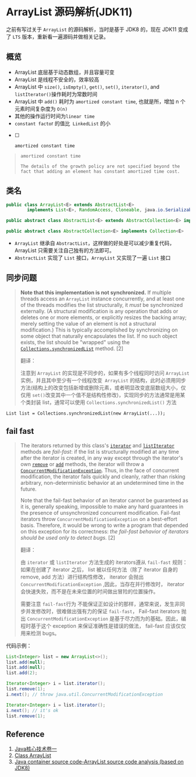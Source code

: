 # ArrayList 源码解析(JDK11)

之前有写过关于 `ArrayList` 的源码解析，当时是基于 JDK8 的，现在 JDK11 变成了 `LTS` 版本，重新看一遍源码并做相关记录。



## 概览

- ArrayList 底层基于动态数组，并且容量可变
- ArrayList 是线程不安全的，效率较高
- ArrayList 中 `size()`, `isEmpty()`, `get()`, `set()`, `iterator()`, and `listIterator()`操作耗时为常数时间
- ArrayList 中 `add()` 耗时为 `amortized constant time`, 也就是所，增加 n 个元素时间复杂度为 `O(n) `
- 其他的操作运行时间为`linear time`
- `constant facto`r 的值比` LinkedList` 的小



- [ ] ```
  amortized constant time
  ```

> ```
> amortized constant time
> 
> The details of the growth policy are not specified beyond the fact that adding an element has constant amortized time cost.
> ```


## 类名

```java
public class ArrayList<E> extends AbstractList<E>
        implements List<E>, RandomAccess, Cloneable, java.io.Serializable
```

```java
public abstract class AbstractList<E> extends AbstractCollection<E> implements List<E>
```

```java
public abstract class AbstractCollection<E> implements Collection<E>
```

- `ArrayList` 继承自  `AbstractList`，这样做的好处是可以减少重复代码， ArrayList 只需要关注自己独有的方法即可。
- `AbstractList` 实现了 `List` 接口，`ArrayList` 又实现了一遍 `List` 接口



## 同步问题

> **Note that this implementation is not synchronized.** If multiple threads access an `ArrayList` instance concurrently, and at least one of the threads modifies the list structurally, it *must* be synchronized externally. (A structural modification is any operation that adds or deletes one or more elements, or explicitly resizes the backing array; merely setting the value of an element is not a structural modification.) This is typically accomplished by synchronizing on some object that naturally encapsulates the list. If no such object exists, the list should be "wrapped" using the [`Collections.synchronizedList`](https://docs.oracle.com/en/java/javase/14/docs/api/java.base/java/util/Collections.html#synchronizedList(java.util.List)) method.  [2]
>
> 翻译：
>
> 注意到 `ArrayList` 的实现是不同步的，如果有多个线程同时访问 `ArrayList` 实例，并且其中至少有一个线程改变` ArrayList` 的结构，此时必须用同步方法(结构上的改变包括新增或删除元素，或者明显改变底层数组大小，仅仅用 `set()`改变其中一个值不是结构性修改)，实现同步的方法通常是用某个类封装 list，通常可以使用 `Collections.synchronizedList()` 方法

 ```
List list = Collections.synchronizedList(new ArrayList(...));
 ```



## fail fast

> The iterators returned by this class's [`iterator`](https://docs.oracle.com/en/java/javase/14/docs/api/java.base/java/util/ArrayList.html#iterator()) and [`listIterator`](https://docs.oracle.com/en/java/javase/14/docs/api/java.base/java/util/ArrayList.html#listIterator(int)) methods are *fail-fast*: if the list is structurally modified at any time after the iterator is created, in any way except through the iterator's own [`remove`](https://docs.oracle.com/en/java/javase/14/docs/api/java.base/java/util/ListIterator.html#remove()) or [`add`](https://docs.oracle.com/en/java/javase/14/docs/api/java.base/java/util/ListIterator.html#add(E)) methods, the iterator will throw a [`ConcurrentModificationException`](https://docs.oracle.com/en/java/javase/14/docs/api/java.base/java/util/ConcurrentModificationException.html). Thus, in the face of concurrent modification, the iterator fails quickly and cleanly, rather than risking arbitrary, non-deterministic behavior at an undetermined time in the future.
>
> Note that the fail-fast behavior of an iterator cannot be guaranteed as it is, generally speaking, impossible to make any hard guarantees in the presence of unsynchronized concurrent modification. Fail-fast iterators throw `ConcurrentModificationException` on a best-effort basis. Therefore, it would be wrong to write a program that depended on this exception for its correctness: *the fail-fast behavior of iterators should be used only to detect bugs.* [2]
>
> 翻译：
>
> 由 `iterator` 或  `listIterator` 方法生成的 iterators遵从 `fail-fast` 规则：如果在创建了 iterator 之后，  list 被以任何方法（除了 iterator 自身的 remove, add 方法）进行结构性修改， iterator 会抛出 `ConcurrentModificationException` ,因此，当存在并行修改时， iterator 会快速失败，而不是在未来位置的时间做出冒险的位置操作。
>
> 需要注意 `fail-fast`行为 不能保证正如设计的那样，通常来说，发生非同步并发修改时，很难做出强有力的保证 `fail-fast`， Fail-fast iterators 抛出 `ConcurrentModificationException` 是基于尽力而为的基础。因此，编程时基于这个 exception 来保证准确性是错误的做法， fail-fast 应该仅仅用来检测 bugs。

代码示例：

```java
List<Integer> list = new ArrayList<>();
list.add(null);
list.add(null);
list.add(2);

Iterator<Integer> i = list.iterator();
list.remove(1);
i.next(); // throw java.util.ConcurrentModificationException
```

```java
Iterator<Integer> i = list.iterator();
i.next(); // it's ok
list.remove(1); 
```





## Reference

1. [Java核心技术卷一](https://book.douban.com/subject/1781451/)
2. [Class ArrayList](https://docs.oracle.com/en/java/javase/14/docs/api/java.base/java/util/ArrayList.html)
3. [Java container source code-ArrayList source code analysis (based on JDK8)](https://programming.vip/docs/java-container-source-code-arraylist-source-code-analysis-based-on-jdk8.html)

